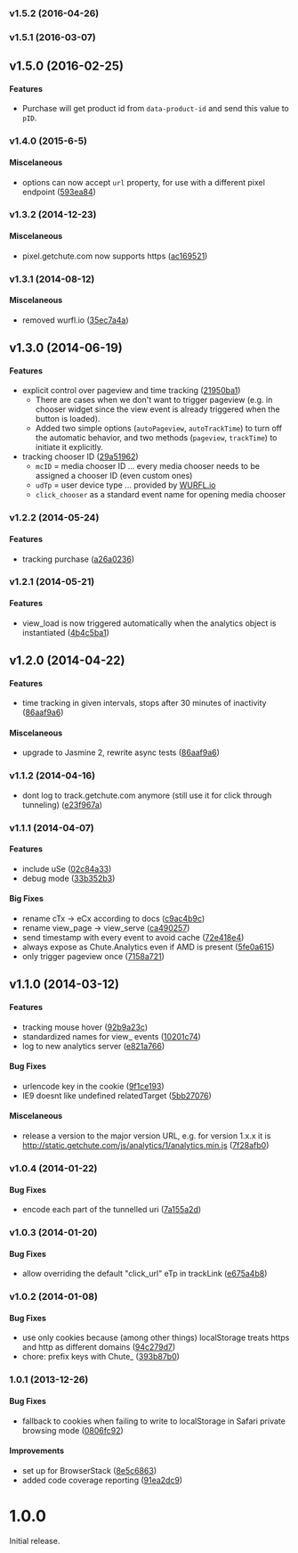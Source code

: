<a name="v1.5.2"></a>
### v1.5.2 (2016-04-26)

<a name="v1.5.1"></a>
### v1.5.1 (2016-03-07)

<a name="v1.5.0"></a>
## v1.5.0 (2016-02-25)

#### Features
* Purchase will get product id from `data-product-id` and send this value to `pID`.

<a name="v1.4.0"></a>
### v1.4.0 (2015-6-5)

#### Miscelaneous

* options can now accept `url` property, for use with a different pixel endpoint ([593ea84](https://github.com/chute/analytics.js/commit/593ea8455d1f1aedda9fd2827cc97ede3bdadb9c))


<a name="v1.3.2"></a>
### v1.3.2 (2014-12-23)

#### Miscelaneous

* pixel.getchute.com now supports https ([ac169521](http://github.com/chute/analytics.js/commit/ac169521a3ff517b7ae10b521ced7c5e88f7107a))


<a name="v1.3.1"></a>
### v1.3.1 (2014-08-12)

#### Miscelaneous

* removed wurfl.io ([35ec7a4a](http://github.com/chute/analytics.js/commit/35ec7a4a1330ac173f93891e1ff42a95ae599422))


<a name="v1.3.0"></a>
## v1.3.0 (2014-06-19)

#### Features

* explicit control over pageview and time tracking ([21950ba1](http://github.com/chute/analytics.js/commit/21950ba19fccbbaafb17e3e827a5e7d2967fe904))
  - There are cases when we don't want to trigger pageview (e.g. in chooser widget since the view event is already triggered when the button is loaded).
  - Added two simple options (`autoPageview`, `autoTrackTime`) to turn off the automatic behavior, and two methods (`pageview`, `trackTime`) to initiate it explicitly.
* tracking chooser ID ([29a51962](http://github.com/chute/analytics.js/commit/29a5196274c5ec7268200a27959cb92b5e5d5bad))
  - `mcID` = media chooser ID ... every media chooser needs to be assigned a chooser ID (even custom ones)
  - `udTp` = user device type ... provided by [WURFL.io](http://wurfl.io)
  - `click_chooser` as a standard event name for opening media chooser


<a name="v1.2.2"></a>
### v1.2.2 (2014-05-24)

#### Features

* tracking purchase ([a26a0236](http://github.com/chute/analytics.js/commit/a26a02365b237d8f86a1f6e0f4e91ce058cb8a30))


<a name="v1.2.1"></a>
### v1.2.1 (2014-05-21)

#### Features

* view_load is now triggered automatically when the analytics object is instantiated ([4b4c5ba1](http://github.com/chute/analytics.js/commit/4b4c5ba1f7f345e8993424496cf950f64dfddee2))


<a name="v1.2.0"></a>
## v1.2.0 (2014-04-22)

#### Features

* time tracking in given intervals, stops after 30 minutes of inactivity ([86aaf9a6](https://github.com/chute/analytics.js/commit/86aaf9a6961c756fb64d5cee745ee4554919a259))

#### Miscelaneous

* upgrade to Jasmine 2, rewrite async tests ([86aaf9a6](https://github.com/chute/analytics.js/commit/86aaf9a6961c756fb64d5cee745ee4554919a259))


<a name="v1.1.2"></a>
### v1.1.2 (2014-04-16)

* dont log to track.getchute.com anymore (still use it for click through tunneling) ([e23f967a](https://github.com/chute/analytics.js/commit/e23f967ad291fbf6926dd997c72b8101cf692fc4))


<a name="v1.1.1"></a>
### v1.1.1 (2014-04-07)

#### Features

* include uSe ([02c84a33](https://github.com/chute/analytics.js/commit/02c84a33c44ec5ed819dd8bf9f016c63824fd81b))
* debug mode ([33b352b3](https://github.com/chute/analytics.js/commit/33b352b3b327bd13a378981c14be7780e18f52e2))

#### Big Fixes

* rename cTx -> eCx according to docs ([c9ac4b9c](https://github.com/chute/analytics.js/commit/c9ac4b9cb9d304cd6bbd2dce7a369e9e864c4eeb))
* rename view_page -> view_serve ([ca490257](https://github.com/chute/analytics.js/commit/ca490257ab142b8f85c4874fd9ffb54b8e983509))
* send timestamp with every event to avoid cache ([72e418e4](https://github.com/chute/analytics.js/commit/72e418e42128ddf2a320c1f8d0c3e04a9a252be6))
* always expose as Chute.Analytics even if AMD is present ([5fe0a615](https://github.com/chute/analytics.js/commit/5fe0a615c76ba8f05d214898e589f34d50e85116))
* only trigger pageview once ([7158a721](https://github.com/chute/analytics.js/commit/7158a721213f14ad3e89c5b675916cb728f5bf04))


<a name="v1.1.0"></a>
## v1.1.0 (2014-03-12)

#### Features

* tracking mouse hover ([92b9a23c](https://github.com/chute/analytics.js/commit/92b9a23c8340634a402b91efd1baa140329bc8e2))
* standardized names for view_ events ([10201c74](https://github.com/chute/analytics.js/commit/10201c74b6cabaa17a1ab0eeaab9251ac3050d28))
* log to new analytics server ([e821a766](https://github.com/chute/analytics.js/commit/e821a7662a5cee4bc160e55d3dfc598a43364066))

#### Bug Fixes

* urlencode key in the cookie ([9f1ce193](http://github.com/chute/analytics.js/commit/9f1ce1930963283236b9105bb5f5f527fb2f5669))
* IE9 doesnt like undefined relatedTarget ([5bb27076](http://github.com/chute/analytics.js/commit/5bb27076062a51c35e8c7af83899f131ab26bad1))

#### Miscelaneous

* release a version to the major version URL, e.g. for version 1.x.x it is <http://static.getchute.com/js/analytics/1/analytics.min.js> ([7f28afb0](https://github.com/chute/analytics.js/commit/7f28afb011f9e828feebfaf543ddcb547f689b0d))


<a name="v1.0.4"></a>
### v1.0.4 (2014-01-22)

#### Bug Fixes

* encode each part of the tunnelled uri ([7a155a2d](http://github.com/chute/analytics.js/commit/7a155a2d48f523279259ecdfcff0d2e3a236c818))


<a name="v1.0.3"></a>
### v1.0.3 (2014-01-20)

#### Bug Fixes

* allow overriding the default "click_url" eTp in trackLink ([e675a4b8](http://github.com/chute/analytics.js/commit/e675a4b8eb8488dc0059e13e4daf50ebffc7c745))


<a name="v1.0.2"></a>
### v1.0.2 (2014-01-08)

#### Bug Fixes

- use only cookies because (among other things) localStorage treats https and http as different domains ([94c279d7](https://github.com/chute/analytics.js/commit/94c279d70347bbe7f25c54cc4ce7bf4cd3466356))
- chore: prefix keys with Chute_ ([393b87b0](https://github.com/chute/analytics.js/commit/393b87b0a46ecf216659ce8313aa7590bc86c29e))


<a name="1.0.1"></a>
### 1.0.1 (2013-12-26)

#### Bug Fixes

- fallback to cookies when failing to write to localStorage in Safari private browsing mode ([0806fc92](https://github.com/chute/analytics.js/commit/0806fc9232ea2d975ab846f377e4370f38f8da1e))

#### Improvements

- set up for BrowserStack ([8e5c6863](https://github.com/chute/analytics.js/commit/8e5c68635fd2fc275645ab9f2eb8ba233608b920))
- added code coverage reporting ([91ea2dc9](https://github.com/chute/analytics.js/commit/91ea2dc91606f93e59639ad53b085e6d333f4564))


<a name="1.0.0"></a>
# 1.0.0

Initial release.
